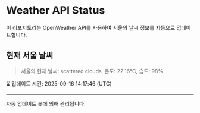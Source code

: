 
# Weather API Status

이 리포지토리는 OpenWeather API를 사용하여 서울의 날씨 정보를 자동으로 업데이트합니다.

## 현재 서울 날씨
> 서울의 현재 날씨: scattered clouds, 온도: 22.16°C, 습도: 98%

⏳ 업데이트 시간: 2025-09-16 14:17:46 (UTC)

---
자동 업데이트 봇에 의해 관리됩니다.

